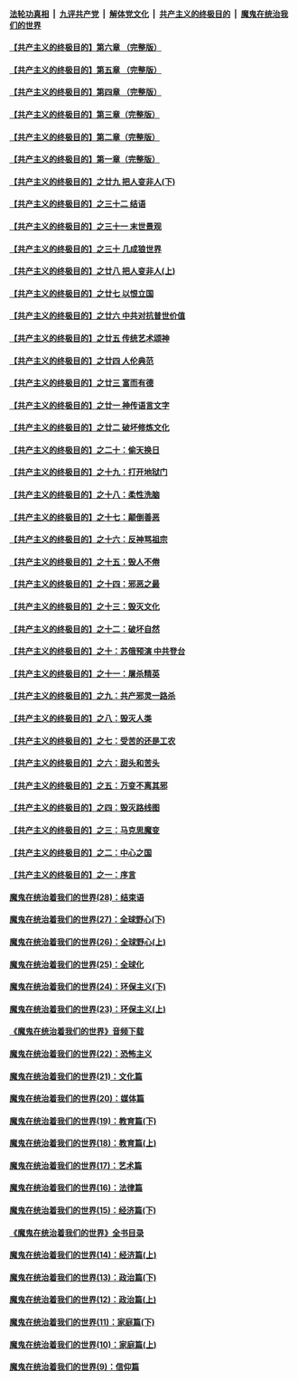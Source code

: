 ####  [法轮功真相](../../../../basic/blob/master/README.md?t=05032201) &nbsp;|&nbsp; [九评共产党](../../../../9ping.md/blob/master/README.md?t=05032201) &nbsp;|&nbsp; [解体党文化](../../../../jtdwh.md/blob/master/README.md?t=05032201)  &nbsp;|&nbsp; [共产主义的终极目的](../../../../gczydzjmd.md/blob/master/README.md?t=05032201) &nbsp;|&nbsp; [魔鬼在统治我们的世界](../../../../mgztzwmdsj.md/blob/master/README.md?t=05032201) 

#### [【共产主义的终极目的】第六章 （完整版）](../pages/nsc422/n11428913.md?t=05032201) 

#### [【共产主义的终极目的】第五章 （完整版）](../pages/nsc422/n11428912.md?t=05032201) 

#### [【共产主义的终极目的】第四章 （完整版）](../pages/nsc422/n11428907.md?t=05032201) 

#### [【共产主义的终极目的】第三章（完整版）](../pages/nsc422/n11428848.md?t=05032201) 

#### [【共产主义的终极目的】第二章（完整版）](../pages/nsc422/n11428831.md?t=05032201) 

#### [【共产主义的终极目的】第一章（完整版）](../pages/nsc422/n11417651.md?t=05032201) 

#### [【共产主义的终极目的】之廿九 把人变非人(下)](../pages/nsc422/n11344140.md?t=05032201) 

#### [【共产主义的终极目的】之三十二 结语](../pages/nsc422/n11360535.md?t=05032201) 

#### [【共产主义的终极目的】之三十一 末世景观](../pages/nsc422/n11351129.md?t=05032201) 

#### [【共产主义的终极目的】之三十 几成狼世界](../pages/nsc422/n11348280.md?t=05032201) 

#### [【共产主义的终极目的】之廿八 把人变非人(上)](../pages/nsc422/n11340492.md?t=05032201) 

#### [【共产主义的终极目的】之廿七 以恨立国](../pages/nsc422/n11336944.md?t=05032201) 

#### [【共产主义的终极目的】之廿六 中共对抗普世价值](../pages/nsc422/n11324785.md?t=05032201) 

#### [【共产主义的终极目的】之廿五 传统艺术颂神](../pages/nsc422/n11296396.md?t=05032201) 

#### [【共产主义的终极目的】之廿四 人伦典范](../pages/nsc422/n11296397.md?t=05032201) 

#### [【共产主义的终极目的】之廿三 富而有德](../pages/nsc422/n11283598.md?t=05032201) 

#### [【共产主义的终极目的】之廿一 神传语言文字](../pages/nsc422/n11263265.md?t=05032201) 

#### [【共产主义的终极目的】之廿二 破坏修炼文化](../pages/nsc422/n11245728.md?t=05032201) 

#### [【共产主义的终极目的】之二十：偷天换日](../pages/nsc422/n11238846.md?t=05032201) 

#### [【共产主义的终极目的】之十九：打开地狱门](../pages/nsc422/n11206376.md?t=05032201) 

#### [【共产主义的终极目的】之十八：柔性洗脑](../pages/nsc422/n11199994.md?t=05032201) 

#### [【共产主义的终极目的】之十七：颠倒善恶](../pages/nsc422/n11179782.md?t=05032201) 

#### [【共产主义的终极目的】之十六：反神骂祖宗](../pages/nsc422/n11166798.md?t=05032201) 

#### [【共产主义的终极目的】之十五：毁人不倦](../pages/nsc422/n11166792.md?t=05032201) 

#### [【共产主义的终极目的】之十四：邪恶之最](../pages/nsc422/n11150249.md?t=05032201) 

#### [【共产主义的终极目的】之十三：毁灭文化](../pages/nsc422/n11135227.md?t=05032201) 

#### [【共产主义的终极目的】之十二：破坏自然](../pages/nsc422/n11135214.md?t=05032201) 

#### [【共产主义的终极目的】之十：苏俄预演 中共登台](../pages/nsc422/n11118424.md?t=05032201) 

#### [【共产主义的终极目的】之十一：屠杀精英](../pages/nsc422/n11118442.md?t=05032201) 

#### [【共产主义的终极目的】之九：共产邪灵一路杀](../pages/nsc422/n11114139.md?t=05032201) 

#### [【共产主义的终极目的】之八：毁灭人类](../pages/nsc422/n11108503.md?t=05032201) 

#### [【共产主义的终极目的】之七：受苦的还是工农](../pages/nsc422/n11101809.md?t=05032201) 

#### [【共产主义的终极目的】之六：甜头和苦头](../pages/nsc422/n11096971.md?t=05032201) 

#### [【共产主义的终极目的】之五：万变不离其邪](../pages/nsc422/n11091285.md?t=05032201) 

#### [【共产主义的终极目的】之四：毁灭路线图](../pages/nsc422/n11086284.md?t=05032201) 

#### [【共产主义的终极目的】之三：马克思魔变](../pages/nsc422/n11061941.md?t=05032201) 

#### [【共产主义的终极目的】之二：中心之国](../pages/nsc422/n11047728.md?t=05032201) 

#### [【共产主义的终极目的】之一：序言](../pages/nsc422/n11086077.md?t=05032201) 

#### [魔鬼在统治着我们的世界(28)：结束语](../pages/nsc422/n10936246.md?t=05032201) 

#### [魔鬼在统治着我们的世界(27)：全球野心(下)](../pages/nsc422/n10928319.md?t=05032201) 

#### [魔鬼在统治着我们的世界(26)：全球野心(上)](../pages/nsc422/n10900318.md?t=05032201) 

#### [魔鬼在统治着我们的世界(25)：全球化](../pages/nsc422/n10788205.md?t=05032201) 

#### [魔鬼在统治着我们的世界(24)：环保主义(下)](../pages/nsc422/n10695307.md?t=05032201) 

#### [魔鬼在统治着我们的世界(23)：环保主义(上)](../pages/nsc422/n10688613.md?t=05032201) 

#### [《魔鬼在统治着我们的世界》音频下载](../pages/nsc422/n10635553.md?t=05032201) 

#### [魔鬼在统治着我们的世界(22)：恐怖主义](../pages/nsc422/n10614727.md?t=05032201) 

#### [魔鬼在统治着我们的世界(21)：文化篇](../pages/nsc422/n10597706.md?t=05032201) 

#### [魔鬼在统治着我们的世界(20)：媒体篇](../pages/nsc422/n10586579.md?t=05032201) 

#### [魔鬼在统治着我们的世界(19)：教育篇(下)](../pages/nsc422/n10564808.md?t=05032201) 

#### [魔鬼在统治着我们的世界(18)：教育篇(上)](../pages/nsc422/n10526970.md?t=05032201) 

#### [魔鬼在统治着我们的世界(17)：艺术篇](../pages/nsc422/n10499093.md?t=05032201) 

#### [魔鬼在统治着我们的世界(16)：法律篇](../pages/nsc422/n10485969.md?t=05032201) 

#### [魔鬼在统治着我们的世界(15)：经济篇(下)](../pages/nsc422/n10469975.md?t=05032201) 

#### [《魔鬼在统治着我们的世界》全书目录](../pages/nsc422/n10464261.md?t=05032201) 

#### [魔鬼在统治着我们的世界(14)：经济篇(上)](../pages/nsc422/n10457370.md?t=05032201) 

#### [魔鬼在统治着我们的世界(13)：政治篇(下)](../pages/nsc422/n10448270.md?t=05032201) 

#### [魔鬼在统治着我们的世界(12)：政治篇(上)](../pages/nsc422/n10444576.md?t=05032201) 

#### [魔鬼在统治着我们的世界(11)：家庭篇(下)](../pages/nsc422/n10440961.md?t=05032201) 

#### [魔鬼在统治着我们的世界(10)：家庭篇(上)](../pages/nsc422/n10435448.md?t=05032201) 

#### [魔鬼在统治着我们的世界(9)：信仰篇](../pages/nsc422/n10432159.md?t=05032201) 

